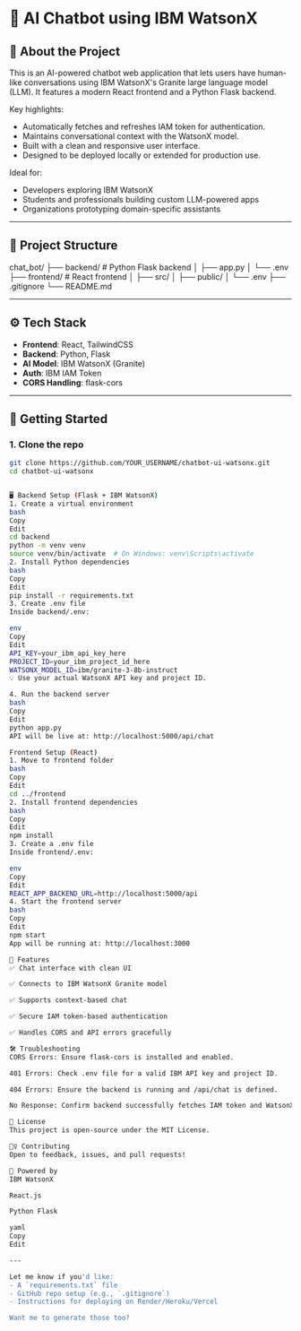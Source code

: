 # 🧠 AI Chatbot using IBM WatsonX

## 📌 About the Project

This is an AI-powered chatbot web application that lets users have human-like conversations using IBM WatsonX's Granite large language model (LLM). It features a modern React frontend and a Python Flask backend. 

Key highlights:
- Automatically fetches and refreshes IAM token for authentication.
- Maintains conversational context with the WatsonX model.
- Built with a clean and responsive user interface.
- Designed to be deployed locally or extended for production use.

Ideal for:
- Developers exploring IBM WatsonX
- Students and professionals building custom LLM-powered apps
- Organizations prototyping domain-specific assistants

---

## 📁 Project Structure

chat_bot/
├── backend/ # Python Flask backend
│ ├── app.py
│ └── .env
├── frontend/ # React frontend
│ ├── src/
│ ├── public/
│ └── .env
├── .gitignore
└── README.md



---

## ⚙️ Tech Stack

- **Frontend**: React, TailwindCSS
- **Backend**: Python, Flask
- **AI Model**: IBM WatsonX (Granite)
- **Auth**: IBM IAM Token
- **CORS Handling**: flask-cors

---

## 🚀 Getting Started

### 1. Clone the repo

```bash
git clone https://github.com/YOUR_USERNAME/chatbot-ui-watsonx.git
cd chatbot-ui-watsonx


🖥️ Backend Setup (Flask + IBM WatsonX)
1. Create a virtual environment
bash
Copy
Edit
cd backend
python -m venv venv
source venv/bin/activate  # On Windows: venv\Scripts\activate
2. Install Python dependencies
bash
Copy
Edit
pip install -r requirements.txt
3. Create .env file
Inside backend/.env:

env
Copy
Edit
API_KEY=your_ibm_api_key_here
PROJECT_ID=your_ibm_project_id_here
WATSONX_MODEL_ID=ibm/granite-3-8b-instruct
💡 Use your actual WatsonX API key and project ID.

4. Run the backend server
bash
Copy
Edit
python app.py
API will be live at: http://localhost:5000/api/chat

Frontend Setup (React)
1. Move to frontend folder
bash
Copy
Edit
cd ../frontend
2. Install frontend dependencies
bash
Copy
Edit
npm install
3. Create a .env file
Inside frontend/.env:

env
Copy
Edit
REACT_APP_BACKEND_URL=http://localhost:5000/api
4. Start the frontend server
bash
Copy
Edit
npm start
App will be running at: http://localhost:3000

💬 Features
✅ Chat interface with clean UI

✅ Connects to IBM WatsonX Granite model

✅ Supports context-based chat

✅ Secure IAM token-based authentication

✅ Handles CORS and API errors gracefully

🛠️ Troubleshooting
CORS Errors: Ensure flask-cors is installed and enabled.

401 Errors: Check .env file for a valid IBM API key and project ID.

404 Errors: Ensure the backend is running and /api/chat is defined.

No Response: Confirm backend successfully fetches IAM token and WatsonX response.

📄 License
This project is open-source under the MIT License.

🙋‍♀️ Contributing
Open to feedback, issues, and pull requests!

🧠 Powered by
IBM WatsonX

React.js

Python Flask

yaml
Copy
Edit

---

Let me know if you'd like:
- A `requirements.txt` file
- GitHub repo setup (e.g., `.gitignore`)
- Instructions for deploying on Render/Heroku/Vercel

Want me to generate those too?